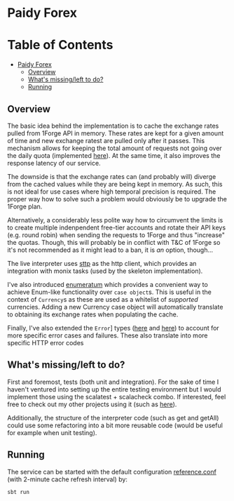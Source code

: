# Paidy Forex

Table of Contents
=================

* [Paidy Forex](#paidy-forex)
  * [Overview](#overview)
  * [What's missing/left to do?](#whats-missingleft-to-do)
  * [Running](#running)


## Overview
The basic idea behind the implementation is to cache the exchange rates pulled from 1Forge API in memory. These rates are kept for a given amount of time and new exchange ratest are pulled only after it passes. This mechanism allows for keeping the total amount of requests not going over the daily quota (implemented [here](https://github.com/thenobody/paidy-forex/blob/master/src/main/scala/forex/services/oneforge/Interpreters.scala#L77-L97)). At the same time, it also improves the response latency of our service.

The downside is that the exchange rates can (and probably will) diverge from the cached values while they are being kept in memory. As such, this is not ideal for use cases where high temporal precision is required. The proper way how to solve such a problem would obviously be to upgrade the 1Forge plan. 

Alternatively, a considerably less polite way how to circumvent the limits is to create multiple indenpendent free-tier accounts and rotate their API keys (e.g. round robin) when sending the requests to 1Forge and thus "increase" the quotas. Though, this will probably be in conflict with T&C of 1Forge so it's not recommended as it might lead to a ban, it is _an_ option, though...

The live interpreter uses [sttp](https://github.com/softwaremill/sttp) as the http client, which provides an integration with monix tasks (used by the skeleton implementation).

I've also introduced [enumeratum](https://github.com/lloydmeta/enumeratum) which provides a convenient way to achieve Enum-like functionality over `case object`s. This is useful in the context of `Currency`s as these are used as a whitelist of _supported_ currencies. Adding a new Currency case object will automatically translate to obtaining its exchange rates when populating the cache.

Finally, I've also extended the `Error`] types ([here](https://github.com/thenobody/paidy-forex/blob/master/src/main/scala/forex/services/oneforge/Error.scala) and [here](https://github.com/thenobody/paidy-forex/blob/master/src/main/scala/forex/processes/rates/messages.scala)) to account for more specific error cases and failures. These also translate into more specific HTTP error codes 

## What's missing/left to do?
First and foremost, tests (both unit and integration). For the sake of time I haven't ventured into setting up the entire testing environment but I would implement those using the scalatest + scalacheck combo. If interested, feel free to check out my other projects using it (such as [here](https://github.com/thenobody/clearscore-creditcards/blob/master/credit-cards-service/src/test/scala/net/thenobody/clearscore/creditcards/service/route/RootRouteTest.scala)).

Additionally, the structure of the interpreter code (such as get and getAll) could use some refactoring into a bit more reusable code (would be useful for example when unit testing).

## Running
The service can be started with the default configuration [reference.conf](https://github.com/thenobody/paidy-forex/blob/master/src/main/resources/reference.conf#L12-L16) (with 2-minute cache refresh interval) by:

	sbt run
